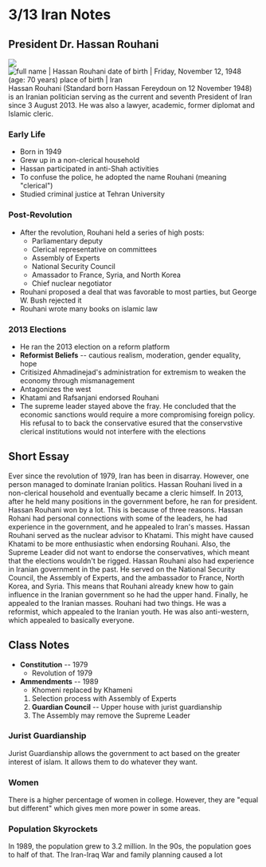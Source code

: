 
# 3/13 Iran Notes
## President Dr. Hassan Rouhani
![](https://www.wolframcdn.com/waimage/hset028/bf4/bf48c74a8daf05e2332c0fad65e5059f_v001s.jpg)![full name | Hassan Rouhani
date of birth | Friday, November 12, 1948 (age: 70 years)
place of birth | Iran](https://www4b.wolframalpha.com/Calculate/MSP/MSP233023d6fc19e6540ecb00000ib7i5h3ag78dghd?MSPStoreType=image/gif&s=55)
Hassan Rouhani (Standard born Hassan Fereydoun on 12 November 1948) is an Iranian politician serving as the current and seventh President of Iran since 3 August 2013. He was also a lawyer, academic, former diplomat and Islamic cleric.
### Early Life
- Born in 1949
- Grew up in a non-clerical household
- Hassan participated in anti-Shah activities
- To confuse the police, he adopted the name Rouhani (meaning "clerical")
- Studied criminal justice at Tehran University

### Post-Revolution
 - After the revolution, Rouhani held a series of high posts:
	 - Parliamentary deputy
	 - Clerical representative on committees
	 - Assembly of Experts
	 - National Security Council
	 - Amassador to France, Syria, and North Korea
	 - Chief nuclear negotiator
- Rouhani proposed a deal that was favorable to most parties, but George W. Bush rejected it
- Rouhani wrote many books on islamic law

### 2013 Elections
 - He ran the 2013 election on a reform platform
 - **Reformist Beliefs** -- cautious realism, moderation, gender equality, hope
 - Critisized Ahmadinejad's administration for extremism to weaken the economy through mismanagement
 - Antagonizes the west
 - Khatami and Rafsanjani endorsed Rouhani
 - The supreme leader stayed above the fray. He concluded that the economic sanctions would require a more compromising foreign policy. His refusal to to back the conservative esured that the conservstive clerical institutions would not interfere with the elections
 
## Short Essay
Ever since the revolution of 1979, Iran  has been in disarray. However, one person managed to dominate Iranian politics. Hassan Rouhani lived in a non-clerical household and eventually became a cleric himself. In 2013, after he held many positions in the government before, he ran for president. Hassan Rouhani won by a lot. This is because of three reasons. Hassan Rohani had personal connections with some of the leaders, he had experience in the government, and he appealed to Iran's masses. Hassan Rouhani served as the nuclear advisor to Khatami. This might have caused Khatami to be more enthusiastic when endorsing Rouhani. Also, the Supreme Leader did not want to endorse the conservatives, which meant that the elections wouldn't be rigged. Hassan Rouhani also had experience in Iranian government in the past. He served on the National Security Council, the Assembly of Experts, and the ambassador to France, North Korea, and Syria. This means that Rouhani already knew how to gain influence in the Iranian government so he had the upper hand. Finally, he appealed to the Iranian masses. Rouhani had two things. He was a reformist, which appealed to the Iranian youth. He was also anti-western, which appealed to basically everyone.
## Class Notes
- **Constitution** -- 1979
	- Revolution of 1979
- **Ammendments** -- 1989
	- Khomeni replaced by Khameni
	1. Selection process with  Assembly of Experts
	2. **Guardian Council** -- Upper house with jurist guardianship
	3. The Assembly may remove the Supreme Leader

### Jurist Guardianship
Jurist Guardianship allows the government to act based on the greater interest of islam. It allows them to do whatever they want.

### Women
There is a higher percentage of women in college. However, they are "equal but different" which gives men more power in some areas.

### Population Skyrockets
In 1989, the population grew to 3.2 million. In the 90s, the population goes to half of that. The Iran-Iraq War and family planning caused a lot 
<!--stackedit_data:
eyJoaXN0b3J5IjpbNzgyMzg2Mjk3LC0xNDcxOTg1MDMsMTk2OD
U1MjExMCwtMTE1NTU1ODczNSwxNTI3NjE4MDQ0LC00NjM1OTEx
NzUsLTc3MDU3MTc0NF19
-->